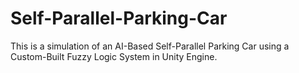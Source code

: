 # Self-Parallel-Parking-Car
This is a simulation of an AI-Based Self-Parallel Parking Car using a Custom-Built Fuzzy Logic System in Unity Engine.
